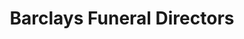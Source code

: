 ---
title: "Barclays Funeral Directors"
url: /edinburgh/barclays-funeral-directors/
shop: funeral directors
---